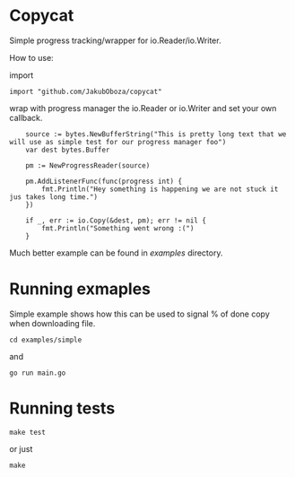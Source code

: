 # Copycat 

Simple progress tracking/wrapper for io.Reader/io.Writer.

How to use:

import
```
import "github.com/JakubOboza/copycat"
```

wrap with progress manager the io.Reader or io.Writer and set your own callback.
```
	source := bytes.NewBufferString("This is pretty long text that we will use as simple test for our progress manager foo")
	var dest bytes.Buffer

	pm := NewProgressReader(source)

	pm.AddListenerFunc(func(progress int) {
		fmt.Println("Hey something is happening we are not stuck it jus takes long time.")
	})

	if _, err := io.Copy(&dest, pm); err != nil {
		fmt.Println("Something went wrong :(")
	}
```

Much better example can be found in *examples* directory.

# Running exmaples

Simple example shows how this can be used to signal % of done copy when downloading file.

```
cd examples/simple
```

and 

```
go run main.go
```


# Running tests

```
make test
```

or just

```
make
```